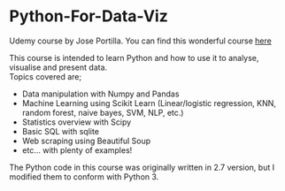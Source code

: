 # Python-For-Data-Viz
Udemy course by Jose Portilla. You can find this wonderful course [here](https://www.udemy.com/learning-python-for-data-analysis-and-visualization/learn/v4/overview)
  
This course is intended to learn Python and how to use it to analyse, visualise and present data.  
Topics covered are;
* Data manipulation with Numpy and Pandas  
* Machine Learning using Scikit Learn (Linear/logistic regression, KNN, random forest, naive bayes, SVM, NLP, etc.)  
* Statistics overview with Scipy  
* Basic SQL with sqlite  
* Web scraping using Beautiful Soup
* etc... with plenty of examples!
  
The Python code in this course was originally written in 2.7 version, but I modified them to conform with Python 3. 

